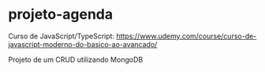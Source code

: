 # projeto-agenda


Curso de JavaScript/TypeScript: https://www.udemy.com/course/curso-de-javascript-moderno-do-basico-ao-avancado/

Projeto de um CRUD utilizando MongoDB
